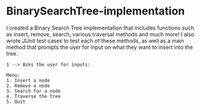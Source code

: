 # BinarySearchTree-implementation
I created a Binary Search Tree implementation that includes functions such as insert, remove, search, various traversal methods and much more! I also wrote JUnit test cases to test each of these methods, as well as a main method that prompts the user for input on what they want to insert into the tree.

    1 --> Asks the user for inputs:
    
    Menu:
    1. Insert a node
    2. Remove a node
    3. Search for a node
    4. Traverse the tree
    5. Quit
    
    
